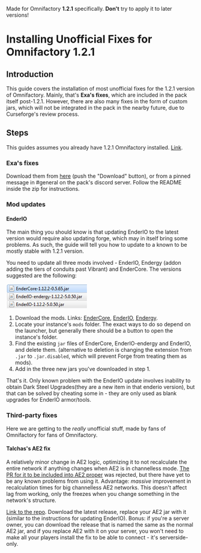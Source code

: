 Made for Omnifactory **1.2.1** specifically. **Don't** try to apply it to later versions!

# Installing Unofficial Fixes for Omnifactory 1.2.1

## Introduction

This guide covers the installation of most unofficial fixes for the 1.2.1 version of Omnifactory. Mainly, that's **Exa's fixes**, which are included in the pack itself post-1.2.1. However, there are also many fixes in the form of custom jars, which will not be integrated in the pack in the nearby future, due to Curseforge's review process.

## Steps

This guides assumes you already have 1.2.1 Omnifactory installed. [Link](https://www.curseforge.com/minecraft/modpacks/omnifactory/files/2733453).

### Exa's fixes
Download them from [here](files/UnofficialFixes/Exa_Fixes_20191004.zip) (push the "Download" button), or from a pinned message in #general on the pack's discord server. Follow the README inside the zip for instructions. 

### Mod updates
#### EnderIO
The main thing you should know is that updating EnderIO to the latest version would require also updating forge, which may in itself bring some problems. As such, the guide will tell you how to update to a known to be mostly stable with 1.2.1 version.

You need to update all three mods involved - EnderIO, Endergy (addon adding the tiers of conduits past Vibrant) and EnderCore. The versions suggested are the following:

![suggested versions](files/UnofficialFixes/enderIO_versions.png)

1. Download the mods. Links: [EnderCore](https://www.curseforge.com/minecraft/mc-mods/endercore/download/2744056), [EnderIO](https://www.curseforge.com/minecraft/mc-mods/ender-io/download/2754866), [Endergy](https://www.curseforge.com/minecraft/mc-mods/ender-io-endergy/download/2754865).
2. Locate your instance's `mods` folder. The exact ways to do so depend on the launcher, but generally there should be a button to open the instance's folder.
3. Find the existing `jar` files of EnderCore, EnderIO-endergy and EnderIO, and delete them. (alternative to deletion is changing the extension from `.jar` to `.jar.disabled`, which will prevent Forge from treating them as mods).
4. Add in the three new jars you've downloaded in step 1.

That's it. Only known problem with the EnderIO update involves inability to obtain Dark Steel Upgrades(they are a new item in that enderio version), but that can be solved by cheating some in - they are only used as blank upgrades for EnderIO armor/tools.

### Third-party fixes
Here we are getting to the *really* unofficial stuff, made by fans of Omnifactory for fans of Omnifactory.
#### Talchas's AE2 fix
A relatively minor change in AE2 logic, optimizing it to not recalculate the entire network if anything changes when AE2 is in channelless mode. [The PR for it to be included into AE2 proper](https://github.com/AppliedEnergistics/Applied-Energistics-2/pull/4220) was rejected, but there have yet to be any known problems from using it. Advantage: *massive* improvement in recalculation times for big channelless AE2 networks. This doesn't affect lag from working, only the freezes when you change something in the network's structure.

[Link to the repo](https://github.com/talchas/Applied-Energistics-2/releases). Download the latest release, replace your AE2 jar with it (similar to the instructions for updating EnderIO). Bonus: if you're a server owner, you can download the release that is named the same as the normal AE2 jar, and if you replace AE2 with it on your server, you won't need to make all your players install the fix to be able to connect - it's serverside-only.